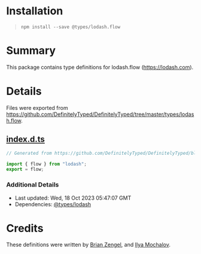 # Installation
> `npm install --save @types/lodash.flow`

# Summary
This package contains type definitions for lodash.flow (https://lodash.com).

# Details
Files were exported from https://github.com/DefinitelyTyped/DefinitelyTyped/tree/master/types/lodash.flow.
## [index.d.ts](https://github.com/DefinitelyTyped/DefinitelyTyped/tree/master/types/lodash.flow/index.d.ts)
````ts
// Generated from https://github.com/DefinitelyTyped/DefinitelyTyped/blob/master/types/lodash/scripts/generate-modules.ts

import { flow } from "lodash";
export = flow;

````

### Additional Details
 * Last updated: Wed, 18 Oct 2023 05:47:07 GMT
 * Dependencies: [@types/lodash](https://npmjs.com/package/@types/lodash)

# Credits
These definitions were written by [Brian Zengel](https://github.com/bczengel), and [Ilya Mochalov](https://github.com/chrootsu).
